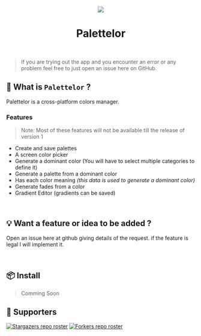 <!-- PROJECT LOGO -->
<h3 align="center">
  <img src="https://user-images.githubusercontent.com/99133897/153960155-213903bb-2d1b-4595-86bd-51b7727d8fb9.png">
</h3>
<!-- APP NAME -->
<h1 align="center">Palettelor</h1>

<br />

> If you are trying out the app and you encounter an error or any problem feel free to just open an issue here on GitHub.

## :hear_no_evil: What is `Palettelor` ?

Palettelor is a cross-platform colors manager.

### Features

> Note: Most of these features will not be available till the release of version 1

- Create and save palettes
- A screen color picker
- Generate a dominant color (You will have to select multiple categories to define it)
- Generate a palette from a dominant color
- Has each color meaning _(this data is used to generate a dominant color)_
- Generate fades from a color
- Gradient Editor (gradients can be saved)

<br />

## :bulb: Want a feature or idea to be added ?

Open an issue here at github giving details of the request. if the feature is legal I will implement it.

<br />

## :package: Install

> Comming Soon
> <br />

## :clap: Supporters

[![Stargazers repo roster](https://reporoster.com/stars/abdallah-moh1/palettelor)](https://github.com/abdallah-moh/palettelor/stargazers)
[![Forkers repo roster](https://reporoster.com/forks/abdallah-moh1/palettelor)](https://github.com/abdallah-moh1/palettelor/network/members)
